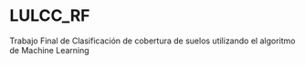 # LULCC_RF
Trabajo Final de Clasificación de cobertura de suelos utilizando el algoritmo de Machine Learning
